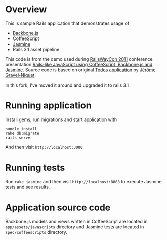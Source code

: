 Overview
========

This is sample Rails application that demonstrates usage of

* [Backbone.js](http://documentcloud.github.com/backbone/)
* [CoffeeScript](http://jashkenas.github.com/coffee-script/)
* [Jasmine](http://pivotal.github.com/jasmine/)
* Rails 3.1 asset pipeline

This code is from the demo used during [RailsWayCon 2011](http://railswaycon.com/2011/sessions#session-17838) conference presentation [Rails-like JavaScript using CoffeeScript, Backbone.js and Jasmine](http://www.slideshare.net/rsim/railslike-javascript-using-coffeescript-backbonejs-and-jasmine-8196890).
Source code is based on original [Todos application](http://documentcloud.github.com/backbone/docs/todos.html) by [Jérôme Gravel-Niquet](https://github.com/jeromegn).

In this fork, I've moved it around and upgraded it to rails 3.1

Running application
===================

Install gems, run migrations and start application with

    bundle install
    rake db:migrate
    rails server

And then visit `http://localhost:3000`.

Running tests
=============

Run `rake jasmine` and then visit `http://localhost:8888` to execute Jasmine tests and see results.

Application source code
=======================

Backbone.js models and views written in CoffeeScript are located in `app/assets/javascripts` directory and Jasmine tests are located in `spec/coffeescripts` directory.
